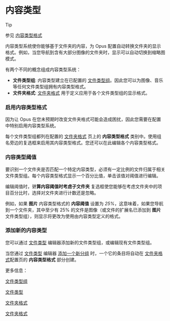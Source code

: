 # 内容类型
> [!TIP]
> 参见 [内容类型格式](/浏览/查看/文件夹格式.md#内容类型格式)

内容类型系统使你能够基于文件夹的内容，为 Opus 配置自动转换文件夹的显示格式。例如，当您导航到含有大部分图像的文件夹时，显示可以自动切换到缩略图模式。

有两个不同的概念组成内容类型系统：

- **文件类型组**: 内容类型建立在已配置的 [文件类型组](/Manual/file_types/file_type_groups.zh.md)。因此您可以为图像、音乐等任何文件类型组拥有内容类型格式。
- **文件夹格式**: [文件夹格式](folder_formats.zh.md) 用于定义应用于各个文件类型组的显示格式。

### 启用内容类型格式

因为让 Opus 在您未预期时改变文件夹格式可能会造成困扰，因此您需要在配置中特别启用内容类型系统。

每个文件类型组都列在配置的 [文件夹格式](/Manual/preferences/preferences_categories/folders/folder_formats/README.zh.md) 页上的 **内容类型格式** 类别中。使用组名旁边的复选框来启用其内容类型格式。您还可以在此编辑各个内容类型格式。

### 内容类型阈值

要识别一个文件夹是否匹配一个特定内容类型，必须有一定比例的文件归属于相关文件类型组。每个内容类型格式显示一个百分比值，单击该值对阈值进行编辑。

编辑阈值时，**计算内容阈值时考虑子文件夹** 复选框使您能够在考虑文件夹中的项目百分比时，选择对文件夹进行计数还是忽略。

例如，如果 **图片** 内容类型格式的 **内容阈值** 设置为 *25%*，这意味着，如果您导航到一个文件夹，其中至少有 25% 的文件是图像（或文件的扩展名已添加到 **图片** 文件类型组），则显示将更改为使用由内容类型定义的格式。

### 添加新的内容类型

您可以通过 [文件类型](/Manual/file_types/README.zh.md) 编辑器添加新的文件类型组，或编辑现有文件类型组。

当您通过 [文件类型](/Manual/file_types/README.zh.md) 编辑器 [添加一个新分组](/Manual/file_types/file_type_groups.zh.md) 时，一个它的条目将自动在 [文件夹格式](/Manual/preferences/preferences_categories/folders/folder_formats/README.zh.md)配置页的 **内容类型格式** 部分创建。

更多信息：

[文件类型组](/Manual/file_types/file_type_groups.zh.md)

[文件类型](/Manual/file_types/README.zh.md)

[文件夹格式](folder_formats.zh.md)

[文件夹格式](/Manual/preferences/preferences_categories/folders/folder_formats/README.zh.md)